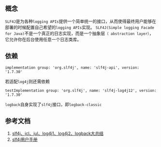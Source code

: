 ## 概念
`SLF4J`是为各种`logging APIs`提供一个简单统一的接口，从而使得最终用户能够在部署的时候配置自己希望的`logging APIs`实现。 
`SLF4J(Simple logging Facade for Java)`不是一个真正的日志实现，而是一个抽象层`（ abstraction layer）`，它允许你在后台使用任意一个日志类库。

## 依赖
```
implementation group: 'org.slf4j', name: 'slf4j-api', version: '1.7.30'
```
若适配`log4j`则还需依赖
```
testImplementation group: 'org.slf4j', name: 'slf4j-log4j12', version: '1.7.30'
```
`logback`自身实现了`slf4j`接口，即`logback-classic`

## 参考文档
1. [slf4j、jcl、jul、log4j1、log4j2、logback大总结](https://my.oschina.net/pingpangkuangmo/blog/410224)
2. [slf4j用户手册](https://blog.csdn.net/ystyaoshengting/article/details/86596832)

